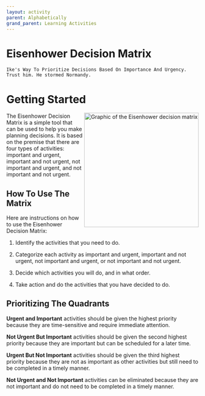 ```yaml
---
layout: activity
parent: Alphabetically
grand_parent: Learning Activities
---
```


# Eisenhower Decision Matrix

`Ike's Way To Prioritize Decisions Based On Importance And Urgency. Trust him. He stormed Normandy.`

# Getting Started

<img src="https://upload.wikimedia.org/wikipedia/commons/3/33/7_habits_decision-making_matrix.png" alt="Graphic of the Eisenhower decision matrix" width="300" align="right">

The Eisenhower Decision Matrix is a simple tool that can be used to help you make planning decisions. It is based on the premise that there are four types of activities: important and urgent, important and not urgent, not important and urgent, and not important and not urgent.

## How To Use The Matrix

Here are instructions on how to use the Eisenhower Decision Matrix:

1. Identify the activities that you need to do.

2. Categorize each activity as important and urgent, important and not urgent, not important and urgent, or not important and not urgent.

3. Decide which activities you will do, and in what order.

4. Take action and do the activities that you have decided to do.

## Prioritizing The Quadrants

**Urgent and Important** activities should be given the highest priority because they are time-sensitive and require immediate attention.

**Not Urgent But Important** activities should be given the second highest priority because they are important but can be scheduled for a later time.

**Urgent But Not Important** activities should be given the third highest priority because they are not as important as other activities but still need to be completed in a timely manner.

**Not Urgent and Not Important** activities can be eliminated because they are not important and do not need to be completed in a timely manner.
